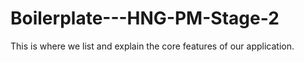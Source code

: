 # Boilerplate---HNG-PM-Stage-2
This is where we list and explain the core features of our application.
